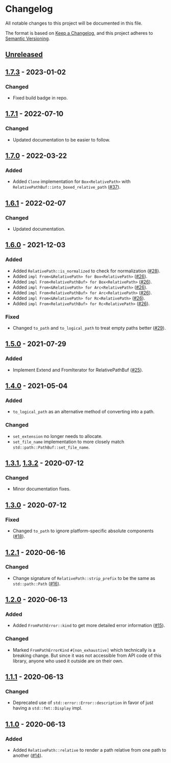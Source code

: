 # Changelog

All notable changes to this project will be documented in this file.

The format is based on [Keep a Changelog](https://keepachangelog.com/en/1.0.0/),
and this project adheres to [Semantic Versioning](https://semver.org/spec/v2.0.0.html).

## [Unreleased]

## [1.7.3] - 2023-01-02

### Changed
* Fixed build badge in repo.

## [1.7.1] - 2022-07-10

### Changed
* Updated documentation to be easier to follow.

## [1.7.0] - 2022-03-22

### Added
* Added `Clone` implementation for `Box<RelativePath>` with `RelativePathBuf::into_boxed_relative_path` ([#37]).

[#37]: https://github.com/udoprog/relative-path/pull/37

## [1.6.1] - 2022-02-07

### Changed
* Updated documentation.

## [1.6.0] - 2021-12-03

### Added
* Added `RelativePath::is_normalized` to check for normalization ([#28]).
* Added `impl From<&RelativePath> for Box<RelativePath>` ([#26]).
* Added `impl From<RelativePathBuf> for Box<RelativePath>` ([#26]).
* Added `impl From<&RelativePath> for Arc<RelativePath>` ([#26]).
* Added `impl From<RelativePathBuf> for Arc<RelativePath>` ([#26]).
* Added `impl From<&RelativePath> for Rc<RelativePath>` ([#26]).
* Added `impl From<RelativePathBuf> for Rc<RelativePath>` ([#26]).

### Fixed
* Changed `to_path` and `to_logical_path` to treat empty paths better ([#29]).

[#29]: https://github.com/udoprog/relative-path/pull/29
[#28]: https://github.com/udoprog/relative-path/pull/28
[#26]: https://github.com/udoprog/relative-path/pull/26

## [1.5.0] - 2021-07-29

### Added
* Implement Extend and FromIterator for RelativePathBuf ([#25]).

[#25]: https://github.com/udoprog/relative-path/pull/25

## [1.4.0] - 2021-05-04

### Added
* `to_logical_path` as an alternative method of converting into a path.

### Changed
* `set_extension` no longer needs to allocate.
* `set_file_name` implementation to more closely match
  `std::path::PathBuf::set_file_name`.

## [1.3.1], [1.3.2] - 2020-07-12

### Changed
* Minor documentation fixes.

## [1.3.0] - 2020-07-12

### Fixed
* Changed `to_path` to ignore platform-specific absolute components ([#18]).

[#18]: https://github.com/udoprog/relative-path/pull/18

## [1.2.1] - 2020-06-16

### Changed
* Change signature of `RelativePath::strip_prefix` to be the same as `std::path::Path` ([#16]).

## [1.2.0] - 2020-06-13

### Added
* Added `FromPathError::kind` to get more detailed error information ([#15]).

### Changed
* Marked `FromPathErrorKind` `#[non_exhaustive]` which technically is a breaking
  change. But since it was not accessible from API code of this library, anyone
  who used it outside are on their own.

## [1.1.1] - 2020-06-13

### Changed
* Deprecated use of `std::error::Error::description` in favor of just having a `std::fmt::Display` impl.

## [1.1.0] - 2020-06-13

### Added
* Added `RelativePath::relative` to render a path relative from one path to another ([#14]).

[#16]: https://github.com/udoprog/relative-path/pull/16
[#15]: https://github.com/udoprog/relative-path/pull/15
[#14]: https://github.com/udoprog/relative-path/pull/14

[Unreleased]: https://github.com/udoprog/relative-path/compare/1.7.3...master
[1.7.3]: https://github.com/udoprog/relative-path/compare/1.7.2...1.7.3
[1.7.1]: https://github.com/udoprog/relative-path/compare/1.7.0...1.7.1
[1.7.0]: https://github.com/udoprog/relative-path/compare/1.6.1...1.7.0
[1.6.1]: https://github.com/udoprog/relative-path/compare/1.6.0...1.6.1
[1.6.0]: https://github.com/udoprog/relative-path/compare/1.5.0...1.6.0
[1.5.0]: https://github.com/udoprog/relative-path/compare/1.4.0...1.5.0
[1.4.0]: https://github.com/udoprog/relative-path/compare/1.3.2...1.4.0
[1.3.2]: https://github.com/udoprog/relative-path/compare/1.3.1...1.3.2
[1.3.1]: https://github.com/udoprog/relative-path/compare/1.3.0...1.3.1
[1.3.0]: https://github.com/udoprog/relative-path/compare/1.2.1...1.3.0
[1.2.1]: https://github.com/udoprog/relative-path/compare/1.2.0...1.2.1
[1.2.0]: https://github.com/udoprog/relative-path/compare/1.1.1...1.2.0
[1.1.1]: https://github.com/udoprog/relative-path/compare/1.1.0...1.1.1
[1.1.0]: https://github.com/udoprog/relative-path/compare/1.0.0...1.1.0
